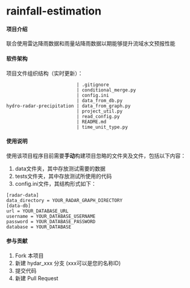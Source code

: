 # rainfall-estimation

#### 项目介绍
联合使用雷达降雨数据和雨量站降雨数据以期能够提升流域水文预报性能

#### 软件架构
项目文件组织结构（实时更新）：

                              | .gitignore
                              | conditional_merge.py
                              | config.ini
                              | data_from_db.py
    hydro-radar-precipitation | data_from_graph.py  
                              | project_util.py              
                              | read_config.py
                              | README.md
                              | time_unit_type.py


#### 使用说明
使用该项目程序目前需要**手动**构建项目忽略的文件夹及文件，包括以下内容：
1. data文件夹，其中存放测试需要的数据
2. tests文件夹，其中存放测试所使用的代码
3. config.ini文件，其结构形式如下：
```
[radar-data]
data_directory = YOUR_RADAR_GRAPH_DIRECTORY
[data-db]
url = YOUR_DATABASE_URL
username = YOUR_DATABASE_USERNAME
password = YOUR_DATABASE_PASSWORD
database = YOUR_DATABASE
```

#### 参与贡献

1. Fork 本项目
2. 新建 hydar_xxx 分支 (xxx可以是您的名称ID)
3. 提交代码
4. 新建 Pull Request